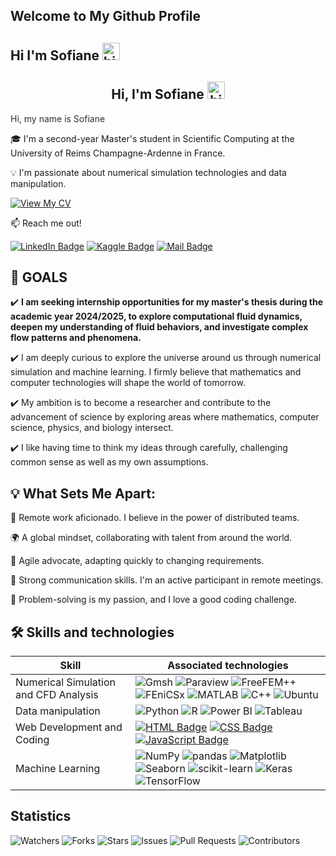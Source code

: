 ## Welcome to My Github Profile

## Hi I'm Sofiane <img src="https://user-images.githubusercontent.com/1303154/88677602-1635ba80-d120-11ea-84d8-d263ba5fc3c0.gif" width="28px" height="28px" alt="hi">

<div align="center">
  <h2>Hi, I'm Sofiane <img src="https://user-images.githubusercontent.com/1303154/88677602-1635ba80-d120-11ea-84d8-d263ba5fc3c0.gif" width="28px" height="28px" alt="hi"></h2>
</div>

<span style="animation: blink 1s infinite;">Hi, my name is Sofiane</span>

<style>
@keyframes blink { 
    0% { opacity: 1; }
    50% { opacity: 0; }
    100% { opacity: 1; }
}
</style>


🎓 I'm a second-year Master's student in Scientific Computing at the University of Reims Champagne-Ardenne in France.

💡 I'm passionate about numerical simulation technologies and data manipulation.

[![View My CV](https://img.shields.io/badge/-View%20My%20CV-blue?style=for-the-badge)](https://github.com/Sagouma-Sofiane/Sagouma-Sofiane/blob/main/Resume_sagouma_Mohamed_Sofiane.pdf)


:mailbox: Reach me out!

[![LinkedIn Badge](https://img.shields.io/badge/-LinkedIn-0e76a8?style=flat&labelColor=0e76a8&logo=linkedin&logoColor=white)](https://www.linkedin.com/in/sofiane-sagouma/)
[![Kaggle Badge](https://img.shields.io/badge/-Kaggle-20BEFF?style=flat&logo=kaggle&logoColor=white)](https://www.kaggle.com/mesofianeyou)
[![Mail Badge](https://img.shields.io/badge/-Gmail-c0392b?style=flat&labelColor=c0392b&logo=gmail&logoColor=white)](mailto:sofiane.sagouma.mt@gmail.com)

## 🎯 GOALS 

✔️  **I am seeking internship opportunities for my master's thesis during the academic year 2024/2025, to explore computational fluid dynamics, deepen my understanding of fluid behaviors, and investigate complex flow patterns and phenomena.**

✔️  I am deeply curious to explore the universe around us through numerical simulation and machine learning. I firmly believe that mathematics and computer technologies will shape the world of tomorrow.

✔️  My ambition is to become a researcher and contribute to the advancement of science by exploring areas where mathematics, computer science, physics, and biology intersect.

✔️  I like having time to think my ideas through carefully, challenging common sense as well as my own assumptions.

## 💡 What Sets Me Apart:

🚀 Remote work aficionado. I believe in the power of distributed teams.

🌍 A global mindset, collaborating with talent from around the world.

🚧 Agile advocate, adapting quickly to changing requirements.

💬 Strong communication skills. I'm an active participant in remote meetings.

🧩 Problem-solving is my passion, and I love a good coding challenge.

## 🛠️ Skills and technologies

| Skill                 | Associated technologies                                                                                                                                                                                                                   |
|-----------------------|--------------------------------------------------------------------------------------------------------------------------------------------------------------------------------------------------------------------------------------------|
| Numerical Simulation and CFD Analysis | ![Gmsh](https://img.shields.io/badge/-Gmsh-005C99?style=for-the-badge&labelColor=black&logoColor=white) ![Paraview](https://img.shields.io/badge/-Paraview-5277AE?style=for-the-badge&labelColor=black&logo=paraview&logoColor=white) ![FreeFEM++](https://img.shields.io/badge/-FreeFEM++-0088CC?style=for-the-badge&labelColor=black&logo=freefem&logoColor=white) ![FEniCSx](https://img.shields.io/badge/-FEniCSx-DC143C?style=for-the-badge&labelColor=black&logo=fenics&logoColor=white) ![MATLAB](https://img.shields.io/badge/-MATLAB-0076A8?style=for-the-badge&labelColor=black&logo=mathworks&logoColor=white) ![C++](https://img.shields.io/badge/-C%2B%2B-00599C?style=for-the-badge&labelColor=black&logo=c%2B%2B&logoColor=white) ![Ubuntu](https://img.shields.io/badge/-Ubuntu-E95420?style=for-the-badge&labelColor=black&logo=ubuntu&logoColor=white) |
| Data manipulation     | ![Python](https://img.shields.io/badge/-Python-3776AB?style=for-the-badge&labelColor=black&logo=python&logoColor=white) ![R](https://img.shields.io/badge/-R-276DC3?style=for-the-badge&labelColor=black&logo=r&logoColor=white) ![Power BI](https://img.shields.io/badge/-Power%20BI-F2C811?style=for-the-badge&labelColor=black&logo=power-bi&logoColor=white) ![Tableau](https://img.shields.io/badge/-Tableau-E97627?style=for-the-badge&labelColor=black&logo=tableau&logoColor=white) |
| Web Development and Coding | [![HTML Badge](https://img.shields.io/badge/-HTML-E34F26?style=for-the-badge&labelColor=black&logo=html5&logoColor=white)](#) [![CSS Badge](https://img.shields.io/badge/-CSS-1572B6?style=for-the-badge&labelColor=black&logo=css3&logoColor=white)](#) [![JavaScript Badge](https://img.shields.io/badge/-JavaScript-F0DB4F?style=for-the-badge&labelColor=black&logo=javascript&logoColor=F0DB4F)](#) |
| Machine Learning      | ![NumPy](https://img.shields.io/badge/-NumPy-013243?style=for-the-badge&labelColor=black&logo=numpy&logoColor=white) ![pandas](https://img.shields.io/badge/-pandas-150458?style=for-the-badge&labelColor=black&logo=pandas&logoColor=white) ![Matplotlib](https://img.shields.io/badge/-Matplotlib-11557C?style=for-the-badge&labelColor=black&logo=matplotlib&logoColor=white) ![Seaborn](https://img.shields.io/badge/-Seaborn-3776AB?style=for-the-badge&labelColor=black&logo=seaborn&logoColor=white) ![scikit-learn](https://img.shields.io/badge/-scikit--learn-F7931E?style=for-the-badge&labelColor=black&logo=scikit-learn&logoColor=white) ![Keras](https://img.shields.io/badge/-Keras-D00000?style=for-the-badge&labelColor=black&logo=keras&logoColor=white) ![TensorFlow](https://img.shields.io/badge/-TensorFlow-FF6F00?style=for-the-badge&labelColor=black&logo=tensorflow&logoColor=white) |



## Statistics
![Watchers](https://img.shields.io/github/watchers/Sagouma-Sofiane/Sagouma-Sofiane?style=social)
![Forks](https://img.shields.io/github/forks/Sagouma-Sofiane/Sagouma-Sofiane?style=social)
![Stars](https://img.shields.io/github/stars/Sagouma-Sofiane/Sagouma-Sofiane?style=social)
![Issues](https://img.shields.io/github/issues/Sagouma-Sofiane/Sagouma-Sofiane)
![Pull Requests](https://img.shields.io/github/issues-pr/Sagouma-Sofiane/Sagouma-Sofiane)
![Contributors](https://img.shields.io/github/contributors/Sagouma-Sofiane/Sagouma-Sofiane)






